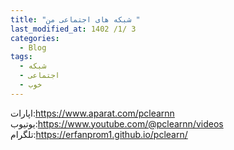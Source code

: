 ```yaml
---
title: "شبکه های اجتماعی من "
last_modified_at: 1402 /1/ 3
categories:
  - Blog
tags:
  - شبکه
  - اجتماعی
  - خوب
---
```


اپارات:https://www.aparat.com/pclearnn
یوتیوب:https://www.youtube.com/@pclearnn/videos
تلگرام:https://erfanprom1.github.io/pclearn/
